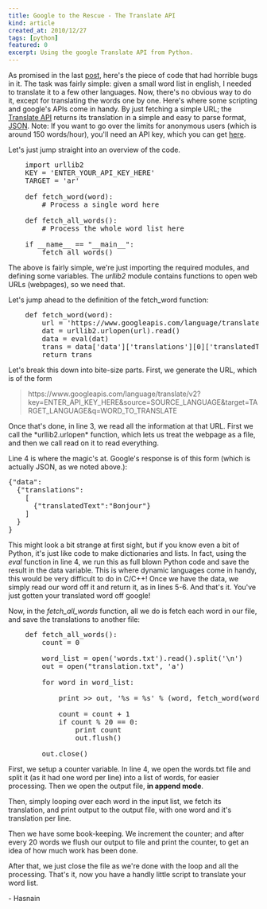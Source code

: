 ```yaml
---
title: Google to the Rescue - The Translate API
kind: article
created_at: 2010/12/27
tags: [python]
featured: 0
excerpt: Using the google Translate API from Python.
---
```


As promised in the last [post](/blog/2010/12/backups-and-saving-regularly/), here's the piece of code that had horrible bugs in it. The task was fairly simple: given a small word list in english, I needed to translate it to a few other languages. Now, there's no obvious way to do it, except for translating the words one by one. Here's where some scripting and google's APIs come in handy. By just fetching a simple URL; the [Translate API](https://code.google.com/apis/language/translate/overview.html) returns its translation in a simple and easy to parse format, [JSON](http://www.json.org/). Note: If you want to go over the limits for anonymous users (which is around 150 words/hour), you'll need an API key, which you can get [here](http://code.google.com/apis/console).

Let's just jump straight into an overview of the code.

<pre class="prettyprint">    import urllib2
    KEY = 'ENTER_YOUR_API_KEY_HERE'
    TARGET = 'ar'

    def fetch_word(word):
        # Process a single word here

    def fetch_all_words():
        # Process the whole word list here
    
    if __name__ == "__main__":
        fetch_all_words()
</pre>

The above is fairly simple, we're just importing the required modules, and defining some variables. The *urllib2* module contains functions to open web URLs (webpages), so we need that.  

Let's jump ahead to the definition of the fetch\_word function:

<pre class="prettyprint">    def fetch_word(word):
        url = 'https://www.googleapis.com/language/translate/v2?key=%s&source=en&target=%s&q=%s' % (KEY, TARGET, word)
        dat = urllib2.urlopen(url).read()
        data = eval(dat)
        trans = data['data']['translations'][0]['translatedText']
        return trans
</pre>

Let's break this down into bite-size parts. First, we generate the URL, which is of the form 

<blockquote>
    https://www.googleapis.com/language/translate/v2?key=ENTER_API_KEY_HERE&source=SOURCE_LANGUAGE&target=TARGET_LANGUAGE&q=WORD_TO_TRANSLATE 
</blockquote>
Once that's done, in line 3, we read all the information at that URL. First we call the *urllib2.urlopen* function, which lets us treat the webpage as a file, and then we call read on it to read everything.

Line 4 is where the magic's at. Google's response is of this form (which is actually JSON, as we noted above.):

<pre class="prettyprint">{"data":
  {"translations":
    [
      {"translatedText":"Bonjour"}
    ]
  }
}
</pre>

This might look a bit strange at first sight, but if you know even a bit of Python, it's just like code to make dictionaries and lists. In fact, using the *eval* function in line 4, we run this as full blown Python code and save the result in the data variable. This is where dynamic languages come in handy, this would be very difficult to do in C/C++! Once we have the data, we simply read our word off it and return it, as in lines 5-6. And that's it. You've just gotten your translated word off google!

Now, in the *fetch\_all\_words* function, all we do is fetch each word in our file, and save the translations to another file:

<pre class="prettyprint">    def fetch_all_words():
        count = 0

        word_list = open('words.txt').read().split('\n')
        out = open("translation.txt", 'a')

        for word in word_list:

            print >> out, '%s = %s' % (word, fetch_word(word))
    
            count = count + 1
            if count % 20 == 0:
                print count
                out.flush()

        out.close()
</pre>

First, we setup a counter variable. In line 4, we open the words.txt file and split it (as it had one word per line) into a list of words, for easier processing. Then we open the output file, **in append mode**.

Then, simply looping over each word in the input list, we fetch its translation, and print output to the output file, with one word and it's translation per line.

Then we have some book-keeping. We increment the counter; and after every 20 words we flush our output to file and print the counter, to get an idea of how much work has been done.

After that, we just close the file as we're done with the loop and all the processing. That's it, now you have a handly little script to translate your word list.

\- Hasnain
